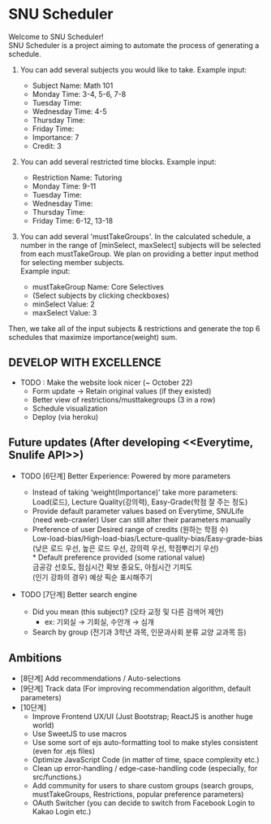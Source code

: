 # SNU Scheduler

Welcome to SNU Scheduler!  
SNU Scheduler is a project aiming to automate the process of generating a schedule.  

1) You can add several subjects you would like to take.
	Example input:  
	-   Subject Name: Math 101  
	-   Monday Time: 3-4, 5-6, 7-8  
	-   Tuesday Time:  
	-   Wednesday Time: 4-5  
	-   Thursday Time:  
	-   Friday Time:  
	-   Importance: 7  
	-   Credit: 3  

2) You can add several restricted time blocks.
	Example input:  
	-   Restriction Name: Tutoring  
	-   Monday Time: 9-11  
	-   Tuesday Time:  
	-   Wednesday Time:  
	-   Thursday Time:  
	-   Friday Time: 6-12, 13-18  

3) You can add several 'mustTakeGroups'. In the calculated schedule, a number in the range of [minSelect, maxSelect] subjects will be selected from each mustTakeGroup.
   We plan on providing a better input method for selecting member subjects.  
    Example input:  
	-   mustTakeGroup Name: Core Selectives  
	-   (Select subjects by clicking checkboxes)
	-   minSelect Value: 2  
	-   maxSelect Value: 3  

Then, we take all of the input subjects & restrictions and generate the top 6 schedules that maximize importance(weight) sum.

## DEVELOP WITH EXCELLENCE
	
-   TODO : Make the website look nicer (~ October 22)
	- Form update → Retain original values (if they existed)
	- Better view of restrictions/musttakegroups (3 in a row)
	- Schedule visualization
	- Deploy (via heroku)
	
## Future updates (After developing <<Everytime, Snulife API>>)

-   TODO [6단계] Better Experience: Powered by more parameters
	-   Instead of taking ‘weight(Importance)’ take more parameters:  
	 	Load(로드), Lecture Quality(강의력), Easy-Grade(학점 잘 주는 정도)  
	-   Provide default parameter values based on Everytime, SNULife (need web-crawler)
	    User can still alter their parameters manually
	-   Preference of user
		Desired range of credits (원하는 학점 수)  
		Low-load-bias/High-load-bias/Lecture-quality-bias/Easy-grade-bias
		(낮은 로드 우선, 높은 로드 우선, 강의력 우선, 학점뿌리기 우선)  
	    	* Default preference provided (some rational value)  
		금공강 선호도, 점심시간 확보 중요도, 아침시간 기피도  
		(인기 강좌의 경우) 예상 픽순 표시해주기

-   TODO [7단계] Better search engine
	- Did you mean (this subject)? (오타 교정 및 다른 검색어 제안)  
		* ex: 기외실 → 기회실, 수안개 → 심개  
	- Search by group (전기과 3학년 과목, 인문과사회 분류 교양 교과목 등)


## Ambitions
- 	[8단계] Add recommendations / Auto-selections
-	[9단계] Track data (For improving recommendation algorithm, default parameters)
-	[10단계]
	- Improve Frontend UX/UI (Just Bootstrap; ReactJS is another huge world)
	- Use SweetJS to use macros
	- Use some sort of ejs auto-formatting tool to make styles consistent (even for .ejs files)
	- Optimize JavaScript Code (in matter of time, space complexity etc.)
	- Clean up error-handling / edge-case-handling code (especially, for src/functions.)
	- Add community for users to share custom groups (search groups, mustTakeGroups, Restrictions, popular preference parameters)
	- OAuth Switcher (you can decide to switch from Facebook Login to Kakao Login etc.)